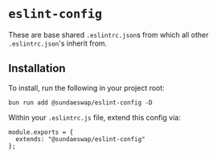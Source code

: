 # `eslint-config`

These are base shared `.eslintrc.json`s from which all other `.eslintrc.json`'s inherit from.

## Installation
To install, run the following in your project root:

```
bun run add @sundaeswap/eslint-config -D
```

Within your `.eslintrc.js` file, extend this config via:

```
module.exports = {
  extends: "@sundaeswap/eslint-config"
};
```

